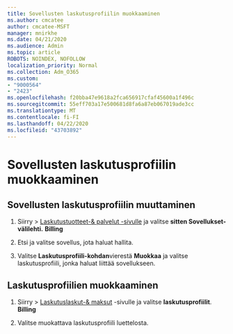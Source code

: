 ```yaml
---
title: Sovellusten laskutusprofiilin muokkaaminen
ms.author: cmcatee
author: cmcatee-MSFT
manager: mnirkhe
ms.date: 04/21/2020
ms.audience: Admin
ms.topic: article
ROBOTS: NOINDEX, NOFOLLOW
localization_priority: Normal
ms.collection: Adm_O365
ms.custom:
- "9000564"
- "2423"
ms.openlocfilehash: f20bba47e9618a2fca656917cfaf45600a1f496c
ms.sourcegitcommit: 55eff703a17e500681d8fa6a87eb067019ade3cc
ms.translationtype: MT
ms.contentlocale: fi-FI
ms.lasthandoff: 04/22/2020
ms.locfileid: "43703892"
---
```

# <a name="edit-billing-profile-for-apps"></a>Sovellusten laskutusprofiilin muokkaaminen

## <a name="to-change-the-billing-profile-on-apps"></a>Sovellusten laskutusprofiilin muuttaminen

1. Siirry > [Laskutustuotteet-& palvelut -sivulle](https://go.microsoft.com/fwlink/p/?linkid=842054) ja valitse **sitten Sovellukset-välilehti.** **Billing**

2. Etsi ja valitse sovellus, jota haluat hallita.  

3. Valitse **Laskutusprofiili-kohdan**vierestä **Muokkaa** ja valitse laskutusprofiili, jonka haluat liittää sovellukseen.

## <a name="edit-billing-profiles"></a>Laskutusprofiilien muokkaaminen

1. Siirry > [Laskutuslaskut-& maksut](https://go.microsoft.com/fwlink/p/?linkid=848039) -sivulle ja valitse **laskutusprofiilit**. **Billing**

2. Valitse muokattava laskutusprofiili luettelosta.